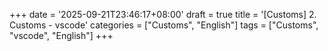 +++
date = '2025-09-21T23:46:17+08:00'
draft = true
title = '[Customs] 2. Customs - vscode'
categories = ["Customs", "English"]
tags = ["Customs", "vscode", "English"]
+++
